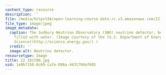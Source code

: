 ```yaml
---
content_type: resource
description: ''
file: /media/https%3A/open-learning-course-data-rc.s3.amazonaws.com/22-101-applied-nuclear-physics-fall-2006/1e0b71568c69ca7e086a4431704af685_22-101f06.jpg
file_type: image/jpeg
image_metadata:
  caption: The Sudbury Neutrino Observatory (SNO) neutrino detector, before it was
    filled with water. (Image courtesy of the [U.S. Department of Energy Office of
    Science](http://science.energy.gov/).)
  credit: ''
  image-alt: Neutrino detector.
resourcetype: Image
title: 22-101f06.jpg
uid: 1e0b7156-8c69-ca7e-086a-4431704af685
---
```

